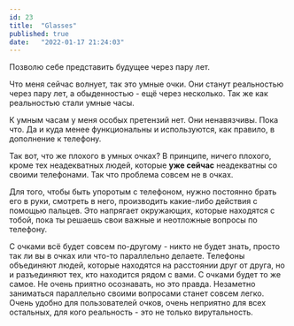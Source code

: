 ```yaml
---
id: 23
title:  "Glasses"
published: true
date:   "2022-01-17 21:24:03"
---
```


Позволю себе представить будущее через пару лет.

Что меня сейчас волнует, так это умные очки.
Они станут реальностью через пару лет, а обыденностью - ещё через несколько.
Так же как реальностью стали умные часы.

К умным часам у меня особых претензий нет. Они ненавязчивы. Пока что.
Да и куда менее функциональны и используются, как правило, в дополнение к телефону.

Так вот, что же плохого в умных очках?
В принципе, ничего плохого, кроме тех неадекватных людей, которые **уже сейчас** неадекватны со своими телефонами. Так что проблема совсем не в очках.

Для того, чтобы быть упоротым с телефоном, нужно постоянно брать его в руки, смотреть в него, производить какие-либо действия с помощью пальцев. Это напрягает окружающих, которые находятся с тобой, пока ты решаешь свои важные и неотложные вопросы по телефону.

С очками всё будет совсем по-другому - никто не будет знать, просто так ли вы в очках или что-то параллельно делаете.
Телефоны объединяют людей, которые находятся на расстоянии друг от друга, но и разъединяют тех, кто находится рядом с вами.
С очками будет то же самое. Не очень приятно осознавать, но это правда. Незаметно заниматься параллельно своими вопросами станет совсем легко.
Очень удобно для пользователей очков, очень неприятно для всех остальных, для кого реальность - это не только вирутальность.
